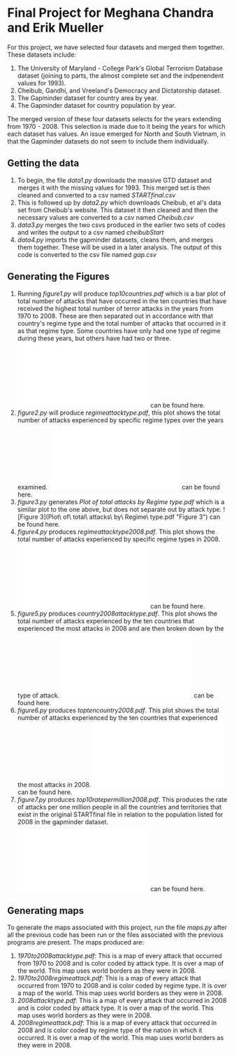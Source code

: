 # Final Project for Meghana Chandra and Erik Mueller
For this project, we have selected four datasets and merged them together.
These datasets include:
1. The University of Maryland - College Park's Global Terrorism Database dataset (joining to parts, the almost complete set and the indpenendent values for 1993).
2. Cheibub, Gandhi, and Vreeland's Democracy and Dictatorship dataset.
3. The Gapminder dataset for country area by year.
4. The Gapminder dataset for country population by year.

The merged version of these four datasets selects for the years extending from 1970 - 2008. This selection is made due to it being the years for which each dataset has values. An issue emerged for North and South Vietnam, in that the Gapminder datasets do not seem to include them individually.

## Getting the data
1. To begin, the file *data1.py* downloads the massive GTD dataset and merges it with the missing values for 1993. This merged set is then cleaned and converted to a csv named *STARTfinal.csv*
2. This is followed up by *data2.py* which downloads Cheibub, et al's data set from Cheibub's website. This dataset it then cleaned and then the necessary values are converted to a csv named *Cheibub.csv*
3. *data3.py* merges the two csvs produced in the earlier two sets of codes and writes the output to a csv named *cheibubStart*
4. *data4.py* imports the gapminder datasets, cleans them, and merges them together. These will be used in a later analysis. The output of this code is converted to the csv file named *gap.csv*

## Generating the Figures

1. Running *figure1.py* will produce *top10countries.pdf* which is a bar plot of total number of attacks that have occurred in the ten countries that have received the highest total number of terror attacks in the years from 1970 to 2008. These are then separated out in accordance with that country's regime type and the total number of attacks that occurred in it as that regime type. Some countries have only had one type of regime during these years, but others have had two or three.
![Figure 1](top10countries.pdf "Figure 1") can be found here.
2. *figure2.py* will produce *regimeattacktype.pdf*, this plot shows the total number of attacks experienced by specific regime types over the years examined. ![Figure 2](regimeattacktype.pdf "Figure 2") can be found here.
3. *figure3.py* generates *Plot of total attacks by Regime type.pdf* which is a similar plot to the one above, but does not separate out by attack type. ![Figure 3](Plot\ of\ total\ attacks\ by\ Regime\ type.pdf "Figure 3") can be found here.
4. *figure4.py* produces *regimeattacktype2008.pdf*. This plot shows the total number of attacks experienced by specific regime types in 2008. ![Figure 4](regimeattacktype2008.pdf "Figure 4") can be found here.
5. *figure5.py* produces *country2008attacktype.pdf*. This plot shows the total number of attacks experienced by the ten countries that experienced the most attacks in 2008 and are then broken down by the type of attack. ![Figure 5](country2008attacktype.pdf "Figure 5") can be found here.
6. *figure6.py* produces *toptencountry2008.pdf*. This plot shows the total number of attacks experienced by the ten countries that experienced the most attacks in 2008. ![Figure 6](toptencountry2008.pdf "Figure 6") can be found here.
7. *figure7.py* produces *top10ratepermillion2008.pdf*. This produces the rate of attacks per one million people in all the countries and territories that exist in the original STARTfinal file in relation to the population listed for 2008 in the gapminder dataset.  ![Figure 7](top10ratepermillion2008.pdf "Figure 7") can be found here.

## Generating maps
To generate the maps associated with this project, run the file *maps.py* after all the previous code has been run or the files associated with the previous programs are present. The maps produced are:
1. *1970to2008attacktype.pdf*: This is a map of every attack that occurred from 1970 to 2008 and is color coded by attack type. It is over a map of the world. This map uses world borders as they were in 2008.
2. *1970to2008regimeattack.pdf*: This is a map of every attack that occurred from 1970 to 2008 and is color coded by regime type. It is over a map of the world. This map uses world borders as they were in 2008.
3. *2008attacktype.pdf*: This is a map of every attack that occurred in 2008 and is color coded by attack type. It is over a map of the world. This map uses world borders as they were in 2008.
4. *2008regimeattack.pdf*: This is a map of every attack that occurred in 2008 and is color coded by regime type of the nation in which it occurred. It is over a map of the world. This map uses world borders as they were in 2008.